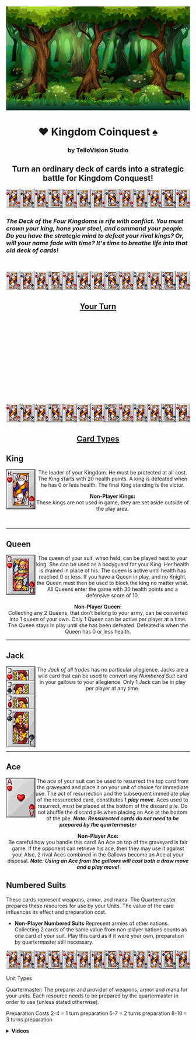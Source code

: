


 



[![Header for Kingdom Coinquest](Cartoon_Forest_BG_01.png)](https://github.com/Tello-/Kingdom-Coinquest)

<h1 align='center'> 
  <span> &#9829 </span> 
  <span> <strong> Kingdom Coinquest </strong> </span> 
  <span>  &#9824  </span> 
</h1>

<h3 align='center'> by TelloVision Studio <h3>

<h2 align='center'> Turn an ordinary deck of cards into a strategic battle for Kingdom Conquest! </h2>  
 

!["CardSeparator"](CardSeparator.png)

### _The Deck of the Four Kingdoms is rife with conflict. You must crown your king, hone your steel, and command your people. Do you have the strategic mind to defeat your rival kings? Or, will your name fade with time? It's time to breathe life into that old deck of cards!_


 <br />

!["CardSeparator"](CardSeparator.png)

<h2 align='center'> <u><strong>Your Turn</strong></u> </h2>
<br />
<br />
<br />
<br />
<br />
<br />
<br />
<br />
<br />
<br />
<br />
<br />
<br />

!["Ground CardSeparator"](CardSeparator.png)

<h2 align='center'> <strong><u>Card Types</strong></u> </h2>



## __King__
 <p>
  <img width="80" align='left' src="HeartKing.png">
</p>
<p align='center'>The leader of your Kingdom. He must be protected at all cost. The King starts with 20 health points. A king is defeated when he has 0 or less health. The final King standing is the victor.
</p>

<p align='center'> <b>Non-Player Kings:</b> 
<br />
These kings are not used in game, they are set aside outside of the play area. </p>
<br />


---

## __Queen__
<p>
  <img width="80" align='left' src="HeartQueen.png">
</p>

<p align='center'> The queen of your suit, when held, can be played next to your king. She can be used as a bodyguard for your King. Her health is drained in place of his. The queen is active until health has reached 0 or less. If you have a Queen in play, and no Knight, the Queen must then be used to block the king no matter what. All Queens enter the game with 30 health points and a defensive score of 10.
</p>

<p align='center'> <b>Non-Player Queen:</b>
<br />
Collecting any 2 Queens, that don’t belong to your army, can be converted into 1 queen of your own. Only 1 Queen can be active per player at a time. The Queen stays in play until she has been defeated. Defeated is when the Queen has 0 or less health.
</p>

---

## __Jack__ 

<p>
  <img width="80" align='left' src="Jacks.png">
</p>

<p align='center'> The <i>Jack of all trades</i> has no particular allegience. Jacks are a wild card that can be used to convert any <i>Numbered Suit</i> card in your gallows to your allegience. Only 1 Jack can be in play per player at any time.
</p>

<br />
<br />
<br />
<br />
<br />
<br />
<br />
<br />

---

## __Ace__

<p>
  <img width="80" align='left' src="AceHeart.png">
</p>

<p align='center'>
The ace of your suit can be used to resurrect the top card from the graveyard and place it on your unit of choice for immediate use. The act of resurrection and the subsequent immediate play of the ressurected card, constitutes 1 <b><i>play move</i></b>. Aces used to resurrect, must be placed at the bottom of the discard pile. Do not shuffle the discard pile when placing an Ace at the bottom of the pile. <b><i>Note: Ressurected cards do not need to be prepared by the quartermaster</i></b>
</p>

<p align='center'>
<b>Non-Player Ace:</b>
<br />
Be careful how you handle this card! An Ace on top of the graveyard is fair game. If the opponent can retrieve his ace, then they may use it against you! Also, 2 rival Aces combined in the Gallows become an Ace at your disposal. <b><i>Note: Using an Ace from the gallows will cost both a draw move and a play move!</b></i>
</p>


## __Numbered Suits__
These cards represent weapons, armor, and mana. The Quartermaster prepares these resources for use by your Units. The value of the card influences its effect and preparation cost.

- __Non-Player Numbered Suits__
Represent armies of other nations. Collecting 2 cards of the same value from non-player nations counts as one card of your suit. Play this card as if it were your own, preparation by quartermaster still necessary.

!["CardSeparator"](CardSeparator.png)

Unit Types

Quartermaster: 
The preparer and provider of weapons, armor and mana for your units. Each resource needs to be prepared by the quartermaster in order to use (unless stated otherwise). 

Preparation Costs
2-4 	= 1 turn preparation
5-7 	= 2 turns preparation
8-10 	= 3 turns preparation


<details>
 <summary><strong>Videos</strong></summary>
 <a href="https://waylonwalker.com/blog/eight-years-cat/"><img width="400" src="https://waylonwalker.com/eight-years-cat.png?raw=true"></a>
 <a href="https://waylonwalker.com/blog/keyboard-driven-vscode/"><img width="400" src="https://waylonwalker.com/alt%20b.png?raw=true"></a>
 <a href="https://waylonwalker.com/blog/what-are-github-actions/"><img width="400" src="https://waylonwalker.com/what-are-github-actions.png?raw=true"></a>
 
</details>